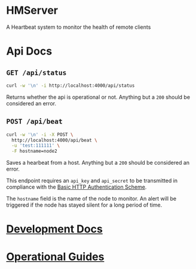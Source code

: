 # HMServer  

A Heartbeat system to monitor the health of remote clients  

# Api Docs  

## `GET /api/status`  

```bash
curl -w '\n' -i http://localhost:4000/api/status
```

Returns whether the api is operational or not. Anything but a `200` should be considered an error.  

## `POST /api/beat`  

```bash
curl -w '\n' -i -X POST \
  http://localhost:4000/api/beat \
  -u 'test:111111' \
  -F hostname=node2
```

Saves a hearbeat from a host. Anything but a `200` should be considered an error.  

This endpoint requires an `api_key` and `api_secret` to be transmitted in compliance with the [Basic HTTP Authentication Scheme](https://developer.mozilla.org/en-US/docs/Web/HTTP/Authentication#Basic_authentication_scheme).  

The `hostname` field is the name of the node to monitor. An alert will be triggered if the node has stayed silent for a long period of time.

# [Development Docs](readme-dev.md)  
# [Operational Guides](readme-ops.md)  